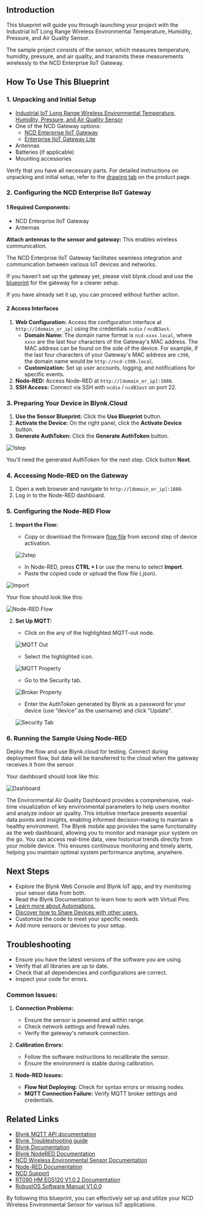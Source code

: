 ## Introduction

This blueprint will guide you through launching your project with the Industrial IoT Long Range Wireless Environmental Temperature, Humidity, Pressure, and Air Quality Sensor.

The sample project consists of the sensor, which measures temperature,
humidity, pressure, and air quality, and transmits these measurements wirelessly
to the NCD Enterprise IIoT Gateway.

## How To Use This Blueprint

### 1. Unpacking and Initial Setup

- [Industrial IoT Long Range Wireless Environmental Temperature, Humidity,
    Pressure, and Air Quality
    Sensor](https://store.ncd.io/product/industrial-iot-long-range-wireless-environmental-temperature-humidity-pressure-air-quality-sensor/)
- One of the NCD Gateway options:
    - [NCD Enterprise IIoT Gateway](https://store.ncd.io/product/enterprise-iiot-gateway/)
    - [Enterprise IIoT Gateway Lite](https://store.ncd.io/product/enterprise-iiot-gateway-lite/)
- Antennas
- Batteries (if applicable)
- Mounting accessories

Verify that you have all necessary parts. For detailed instructions on
unpacking and initial setup, refer to the [drawing
tab](https://store.ncd.io/product/industrial-iot-long-range-wireless-environmental-temperature-humidity-pressure-air-quality-sensor/#drawing)
on the product page.

### 2. Configuring the NCD Enterprise IIoT Gateway

#### 1 Required Components:
- NCD Enterprise IIoT Gateway
- Antennas

**Attach antennas to the sensor and gateway:** This enables wireless communication.

The NCD Enterprise IIoT Gateway facilitates seamless integration and communication between various IoT devices and networks.

If you haven't set up the gateway yet, please visit blynk.cloud and use the [blueprint](https://blynk.cloud/dashboard/88287/blueprints/Library/TMPL40YtWwLlq) for the gateway for a clearer setup.

If you have already set it up, you can proceed without further action.

#### 2 Access Interfaces

1. **Web Configuration:** Access the configuration interface at `http://[domain_or_ip]` using the credentials `ncdio` / `ncdB3ast`.
   - **Domain Name:** The domain name format is `ncd-xxxx.local`, where `xxxx` are the last four characters of the Gateway's MAC address. The MAC address can be found on the side of the device. For example, if the last four characters of your Gateway's MAC address are `c398`, the domain name would be `http://ncd-c398.local`.
   - **Customization:** Set up user accounts, logging, and notifications for specific events.
2. **Node-RED:** Access Node-RED at `http://[domain_or_ip]:1880`.
3. **SSH Access:** Connect via SSH with `ncdio` / `ncdB3ast` on port 22.

### 3. Preparing Your Device in Blynk.Cloud

1. **Use the Sensor Blueprint:** Click the **Use Blueprint** button.
2. **Activate the Device:** On the right panel, click the **Activate Device** button.
3. **Generate AuthToken:** Click the **Generate AuthToken** button.

![1step](https://raw.githubusercontent.com/khrystynaO/blueprints/khrystynaO/feature/NCD-Env-Free/NCD%20Environmental%20Air%20Quality%20Sensor/Image/1step.png)

You'll need the generated AuthToken for the next step. Click button **Next**.

### 4. Accessing Node-RED on the Gateway

1. Open a web browser and navigate to `http://[domain_or_ip]:1880`.
2. Log in to the Node-RED dashboard.

### 5. Configuring the Node-RED Flow

1. **Import the Flow:**
    - Copy or download the firmware [flow file](https://raw.githubusercontent.com/khrystynaO/blueprints/khrystynaO/feature/NCD-Env-Free/NCD%20Environmental%20Air%20Quality%20Sensor/Firmware/flow.json) from second step of device activation.

     ![2step](https://raw.githubusercontent.com/khrystynaO/blueprints/khrystynaO/feature/NCD-Env-Free/NCD%20Environmental%20Air%20Quality%20Sensor/Image/2step.png)

    - In Node-RED, press **CTRL + I** or use the menu to select **Import**.
    - Paste the copied code or upload the flow file (.json).

![Import](https://raw.githubusercontent.com/khrystynaO/blueprints/khrystynaO/feature/NCD-Env-Free/NCD%20Environmental%20Air%20Quality%20Sensor/Image/import.png)

Your flow should look like this:

![Node-RED Flow](https://raw.githubusercontent.com/khrystynaO/blueprints/khrystynaO/feature/NCD-Env-Free/NCD%20Environmental%20Air%20Quality%20Sensor/Image/flow.png)


2. **Set Up MQTT:**
   - Click on the any of the highlighted MQTT-out node.

	![MQTT Out](https://raw.githubusercontent.com/khrystynaO/blueprints/khrystynaO/feature/NCD-Env-Free/NCD%20Environmental%20Air%20Quality%20Sensor/Image/flow-mqtt-out.png)

   - Select the highlighted icon.

	![MQTT Property](https://raw.githubusercontent.com/khrystynaO/blueprints/khrystynaO/feature/NCD-Env-Free/NCD%20Environmental%20Air%20Quality%20Sensor/Image/mqtt-property.png)

   - Go to the Security tab.

	![Broker Property](https://raw.githubusercontent.com/khrystynaO/blueprints/khrystynaO/feature/NCD-Env-Free/NCD%20Environmental%20Air%20Quality%20Sensor/Image/broker-property.png)

   - Enter the AuthToken generated by Blynk as a password for your device (use “device” as the username) and click "Update".

	![Security Tab](https://raw.githubusercontent.com/khrystynaO/blueprints/khrystynaO/feature/NCD-Env-Free/NCD%20Environmental%20Air%20Quality%20Sensor/Image/security-tab.png)

### 6. Running the Sample Using Node-RED

Deploy the flow and use Blynk.cloud for testing. Connect during deployment flow, but data will be transferred to the cloud when the gateway receives it from the sensor.

Your dashboard should look like this:

![Dashboard](https://raw.githubusercontent.com/khrystynaO/blueprints/khrystynaO/feature/NCD-Env-Free/NCD%20Environmental%20Air%20Quality%20Sensor/Image/screenshot-1.png)

The Environmental Air Quality Dashboard provides a comprehensive, real-time visualization of key environmental parameters to help users monitor and analyze indoor air quality. This intuitive interface presents essential data points and insights, enabling informed decision-making to maintain a healthy environment. The Blynk mobile app provides the same functionality as the web dashboard, allowing you to monitor and manage your system on the go. You can access real-time data, view historical trends directly from your mobile device. This ensures continuous monitoring and timely alerts, helping you maintain optimal system performance anytime, anywhere.

## Next Steps

- Explore the Blynk Web Console and Blynk IoT app, and try monitoring your sensor data from both.
- Read the Blynk Documentation to learn how to work with Virtual Pins.
- [Learn more about Automations.](https://docs.blynk.io/en/concepts/automations)
- [Discover how to Share Devices with other users.](https://docs.blynk.io/en/blynk.console/devices/device-sharing)
- Customize the code to meet your specific needs.
- Add more sensors or devices to your setup.

## Troubleshooting

- Ensure you have the latest versions of the software you are using.
- Verify that all libraries are up to date.
- Check that all dependencies and configurations are correct.
- Inspect your code for errors.

### Common Issues:

1. **Connection Problems:**
   - Ensure the sensor is powered and within range.
   - Check network settings and firewall rules.
   - Verify the gateway's network connection.

2. **Calibration Errors:**
   - Follow the software instructions to recalibrate the sensor.
   - Ensure the environment is stable during calibration.

3. **Node-RED Issues:**
   - **Flow Not Deploying:** Check for syntax errors or missing nodes.
   - **MQTT Connection Failure:** Verify MQTT broker settings and credentials.

## Related Links

- [Blynk MQTT API documentation](https://docs.blynk.io/en/hardware-guides/mqtt-api)
- [Blynk Troubleshooting guide](https://docs.blynk.io/en/getting-started/troubleshooting)
- [Blynk Documentation](https://docs.blynk.io/en/)
- [Blynk NodeRED Documentation](https://docs.blynk.io/en/hardware-guides/node-red)
- [NCD Wireless Environmental Sensor Documentation](https://ncd.io/blog/wireless-environmental-sensor-product-manual/)
- [Node-RED Documentation](https://nodered.org/docs/getting-started/local)
- [NCD Support](https://ncd.io/contact/)
- [RT090 HM EG5120 V1.0.2 Documentation](https://www.davantel.com/wp-content/uploads/2023/06/RT090_HM_EG5120_V1.0.2.pdf)
- [RobustOS Software Manual V1.0.0](https://rjconnect.co.za/wp-content/uploads/2022/12/RT_SM_RobustOS-Software-Manual_V1.0.0.pdf)

By following this blueprint, you can effectively set up and utilize your NCD Wireless Environmental Sensor for various IoT applications.

